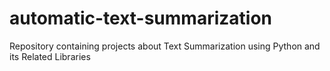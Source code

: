 # automatic-text-summarization
Repository containing projects about Text Summarization using Python and its Related Libraries
